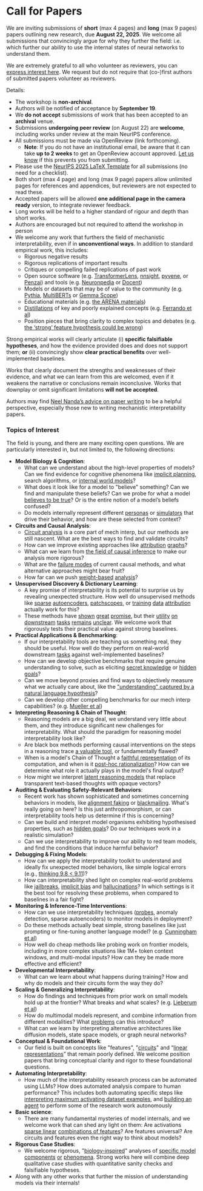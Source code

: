 # Call for Papers
We are inviting submissions of **short** (max 4 pages) and **long** (max 9 pages) papers outlining new research, due **August 22, 2025**. We welcome all submissions that convincingly argue for why they further the field: i.e. which further our ability to use the internal states of neural networks to understand them. 

We are extremely grateful to all who volunteer as reviewers, you can [express interest here](https://www.google.com/url?q=https://docs.google.com/forms/d/e/1FAIpQLSdiw1SJllzoTz_nqzDTzTOGb9DV3W_truQyh-WvYj_QGIi7Mg/viewform?usp%3Ddialog&sa=D&source=editors&ust=1753348220204347&usg=AOvVaw0oV5ePZP12nbW8iZW89krr). We request but do not require that (co-)first authors of submitted papers volunteer as reviewers. 

Details: 
* The workshop is **non-archival**.
* Authors will be notified of acceptance by **September 19**.
* We **do not accept** submissions of work that has been accepted to an **archival** venue.
* Submissions **undergoing peer review** (on August 22) are **welcome**, including works under review at the main NeurIPS conference.
* All submissions must be made via OpenReview (link forthcoming).
  * **Note**: If you do not have an institutional email, be aware that it can take **up to 2 weeks** to get an OpenReview account approved. [Let us know](mailto:neurips2025@mechinterpworkshop.com) if this prevents you from submitting.
* Please use the [NeurIPS 2025 LaTeX Template](https://www.google.com/url?q=https://media.neurips.cc/Conferences/NeurIPS2025/Styles.zip&sa=D&source=editors&ust=1753348220206455&usg=AOvVaw0Y5miXFkvagkgIp--FusL7) for all submissions (no need for a checklist).
* Both short (max 4 page) and long (max 9 page) papers allow unlimited pages for references and appendices, but reviewers are not expected to read these.
* Accepted papers will be allowed **one additional page in the camera ready** version, to integrate reviewer feedback.
* Long works will be held to a higher standard of rigour and depth than short works.
* Authors are encouraged but not required to attend the workshop in person
* We welcome any work that furthers the field of mechanistic interpretability, even if in **unconventional ways**. In addition to standard empirical work, this includes:
  * Rigorous negative results
  * Rigorous replications of important results
  * Critiques or compelling failed replications of past work
  * Open source software (e.g. [TransformerLens](https://www.google.com/url?q=https://github.com/neelnanda-io/TransformerLens&sa=D&source=editors&ust=1753348220208041&usg=AOvVaw1R3dDUNdFzFHfmdnozTLqt), [nnsight](https://www.google.com/url?q=https://github.com/ndif-team/nnsight&sa=D&source=editors&ust=1753348220208137&usg=AOvVaw2svio3qRK9g5eydmRgzjf6), [pyvene](https://www.google.com/url?q=https://github.com/stanfordnlp/pyvene/tree/main/pyvene/models/mlp&sa=D&source=editors&ust=1753348220208240&usg=AOvVaw2Bfa0kXhpa6zaCVYW2apn0), or [Penzai](https://www.google.com/url?q=https://github.com/google-deepmind/penzai&sa=D&source=editors&ust=1753348220208345&usg=AOvVaw3daprRrnCmVBW4SjZfvsZw)) and tools (e.g. [Neuronpedia](https://www.google.com/url?q=http://neuronpedia.org&sa=D&source=editors&ust=1753348220208451&usg=AOvVaw2LoBdrSNJdZg4OgxatnUhl) or [Docent](https://www.google.com/url?q=https://transluce.org/introducing-docent&sa=D&source=editors&ust=1753348220208591&usg=AOvVaw0QUkKkA6wAX_BzzP43OIDk))
  * Models or datasets that may be of value to the community (e.g. [Pythia](https://www.google.com/url?q=https://arxiv.org/abs/2304.01373&sa=D&source=editors&ust=1753348220208888&usg=AOvVaw2lUJOXhPdWf5TRc7Nd6UfD), [MultiBERTs](https://www.google.com/url?q=https://arxiv.org/abs/2106.16163&sa=D&source=editors&ust=1753348220208996&usg=AOvVaw0eJfGMZxWtrkW76JKwfWuz) or [Gemma Scope](https://www.google.com/url?q=https://arxiv.org/abs/2408.05147&sa=D&source=editors&ust=1753348220209088&usg=AOvVaw2ga6NH35l7JWry_GKca-6_))
  * Educational materials (e.g. [the ARENA materials](https://www.google.com/url?q=https://arena3-chapter1-transformer-interp.streamlit.app/&sa=D&source=editors&ust=1753348220209304&usg=AOvVaw0qQ1BHdU1UgYBMOEQBr63t))
  * [Distillations](https://www.google.com/url?q=https://distill.pub/2017/research-debt/&sa=D&source=editors&ust=1753348220209435&usg=AOvVaw10dTk-dZnhBDk5249c3qIN) of key and poorly explained concepts (e.g. [Ferrando et al](https://www.google.com/url?q=https://arxiv.org/abs/2405.00208&sa=D&source=editors&ust=1753348220209661&usg=AOvVaw1NSlwIS6CPy9wbrStw2kvi))
  * Position pieces that bring clarity to complex topics and debates (e.g. [the ‘strong’ feature hypothesis could be wrong](https://www.google.com/url?q=https://www.alignmentforum.org/posts/tojtPCCRpKLSHBdpn/the-strong-feature-hypothesis-could-be-wrong&sa=D&source=editors&ust=1753348220210023&usg=AOvVaw3EUZn5uUUHBMhhFB8kWLT-))

Strong empirical works will clearly articulate (i) **specific falsifiable hypotheses**, and how the evidence provided does and does not support them; **or** (ii) convincingly show **clear practical benefits** over well-implemented baselines. 

Works that clearly document the strengths and weaknesses of their evidence, and what we can learn from this are welcomed, even if it weakens the narrative or conclusions remain inconclusive. Works that downplay or omit significant limitations **will not be accepted**. 

Authors may find [Neel Nanda’s advice on paper writing](https://www.google.com/url?q=https://www.alignmentforum.org/posts/eJGptPbbFPZGLpjsp/highly-opinionated-advice-on-how-to-write-ml-papers&sa=D&source=editors&ust=1753348220211372&usg=AOvVaw1mLccYg2pxkmtB5FgmoyMC) to be a helpful perspective, especially those new to writing mechanistic interpretability papers. 
### Topics of Interest
The field is young, and there are many exciting open questions. We are particularly interested in, but not limited to, the following directions: 
* **Model Biology & Cognition**:
  * What can we understand about the high-level properties of models? Can we find evidence for cognitive phenomena like [implicit planning](https://www.google.com/url?q=https://transformer-circuits.pub/2025/attribution-graphs/biology.html%23dives-poems&sa=D&source=editors&ust=1753348220212306&usg=AOvVaw3QyzJIn5cR-R5DvKCWw_Lp), search algorithms, or [internal world models](https://www.google.com/url?q=https://arxiv.org/abs/2210.13382&sa=D&source=editors&ust=1753348220212453&usg=AOvVaw0RLjBcDr-piSuLFpvgs_bn)?
  * What does it look like for a model to "believe" something? Can we find and manipulate these beliefs? Can we probe for what a model [believes to be true](https://www.google.com/url?q=https://arxiv.org/abs/2310.06824&sa=D&source=editors&ust=1753348220212801&usg=AOvVaw38W2NOwNT1Fa0sEdBdN_h7)? Or is the entire notion of a model’s beliefs confused?
  * Do models internally represent different [personas](https://www.google.com/url?q=https://arxiv.org/abs/2406.12094&sa=D&source=editors&ust=1753348220213068&usg=AOvVaw3knR2U_PtDio2MYMFTs4rI) or [simulators](https://www.google.com/url?q=https://www.nature.com/articles/s41586-023-06647-8&sa=D&source=editors&ust=1753348220213179&usg=AOvVaw2iHXSt_Su6aTwtaFMcXzxf) that drive their behavior, and how are these selected from context?
* **Circuits and Causal Analysis**:
  * [Circuit analysis](https://www.google.com/url?q=https://distill.pub/2020/circuits/zoom-in/&sa=D&source=editors&ust=1753348220213501&usg=AOvVaw0Lu-zBZVzCD-QPaFkvzMmJ) is a core part of mech interp, but our methods are still nascent. What are the best ways to find and validate circuits?
  * How can we improve existing approaches like [attribution](https://www.google.com/url?q=https://arxiv.org/abs/2406.11944&sa=D&source=editors&ust=1753348220213864&usg=AOvVaw23_m1BJ12CWZzQmOpvA-Yz) [graphs](https://www.google.com/url?q=https://transformer-circuits.pub/2025/attribution-graphs/methods.html&sa=D&source=editors&ust=1753348220213981&usg=AOvVaw0Nyj9v5iY8m75cJSprra6_)?
  * What can we learn from [the field of causal inference](https://www.google.com/url?q=https://arxiv.org/abs/2407.04690&sa=D&source=editors&ust=1753348220214168&usg=AOvVaw0Umhcilm_GIOtp2x-EaO_g) to make our analysis more rigorous?
  * What are the [failure modes](https://www.google.com/url?q=https://arxiv.org/abs/2307.15771&sa=D&source=editors&ust=1753348220214361&usg=AOvVaw0hRpMAFt0dAcERZynJ8fZV) of current causal methods, and what alternative approaches might bear fruit?
  * How far can we push [weight-based](https://www.google.com/url?q=https://arxiv.org/abs/2301.05217&sa=D&source=editors&ust=1753348220214617&usg=AOvVaw0eSmV6TiK4VP3QNeoJxU4u) [analysis](https://www.google.com/url?q=https://arxiv.org/abs/2410.08417&sa=D&source=editors&ust=1753348220214725&usg=AOvVaw0vTn2d1YThzalxlpTuZa_E)?
* **Unsupervised Discovery & Dictionary Learning**:
  * A key promise of interpretability is its potential to surprise us by revealing unexpected structure. How well do unsupervised methods like [sparse](https://www.google.com/url?q=https://arxiv.org/abs/2103.15949&sa=D&source=editors&ust=1753348220215175&usg=AOvVaw2yIz_dRZ-HRWp3ewUavFB_) [autoencoders](https://www.google.com/url?q=https://transformer-circuits.pub/2023/monosemantic-features&sa=D&source=editors&ust=1753348220215297&usg=AOvVaw1QuZKaogZrXs5745xJJz37), [patch](https://www.google.com/url?q=https://arxiv.org/abs/2401.06102&sa=D&source=editors&ust=1753348220215400&usg=AOvVaw2kwQKbfnA11iietZ2v3WV1)[scopes](https://www.google.com/url?q=https://arxiv.org/abs/2403.10949v2&sa=D&source=editors&ust=1753348220215464&usg=AOvVaw2WQLMxTzX30TGjuPR8dIlx), or [training](https://www.google.com/url?q=https://proceedings.mlr.press/v70/koh17a?ref%3Dhttps://githubhelp.com&sa=D&source=editors&ust=1753348220215582&usg=AOvVaw2oaV7ED9_fQVg1ayQzkBk6) [data](https://www.google.com/url?q=https://arxiv.org/abs/2308.03296&sa=D&source=editors&ust=1753348220215662&usg=AOvVaw1SlMrKASkddKwvXeK249o6) [attribution](https://www.google.com/url?q=https://arxiv.org/abs/2205.11482&sa=D&source=editors&ust=1753348220215749&usg=AOvVaw0vdXiUCWsACUF3fYGzxbh2) actually work for this?
  * These methods have [shown](https://www.google.com/url?q=https://transformer-circuits.pub/2024/scaling-monosemanticity/index.html&sa=D&source=editors&ust=1753348220215964&usg=AOvVaw1YoztO0xbfbrCd5QBR1F2O) [great](https://www.google.com/url?q=https://transformer-circuits.pub/2025/attribution-graphs/biology.html&sa=D&source=editors&ust=1753348220216075&usg=AOvVaw0TOySlkhabnxbBWQ7uMgZM) [promise](https://www.google.com/url?q=https://arxiv.org/abs/2503.10965&sa=D&source=editors&ust=1753348220216160&usg=AOvVaw35bR2pCtWhz6T0_aQS0SF8), but their [utility](https://www.google.com/url?q=https://arxiv.org/abs/2502.16681&sa=D&source=editors&ust=1753348220216272&usg=AOvVaw3tzJlq6KVYsgV9r31WwOAx) [on](https://www.google.com/url?q=https://www.tilderesearch.com/blog/sieve&sa=D&source=editors&ust=1753348220216355&usg=AOvVaw2B0dW5Op2InKsjeMpEIaj5) [downstream](https://www.google.com/url?q=https://arxiv.org/abs/2501.17148&sa=D&source=editors&ust=1753348220216440&usg=AOvVaw2jmS55C2lkzxt47DKQn9pq) [tasks](https://www.google.com/url?q=https://transformer-circuits.pub/2024/features-as-classifiers/index.html&sa=D&source=editors&ust=1753348220216577&usg=AOvVaw2h9a745edCUzSvylmDYQ1A) [remains](https://www.google.com/url?q=https://arxiv.org/abs/2502.04382&sa=D&source=editors&ust=1753348220216679&usg=AOvVaw2EYoq_JuH9EVpWa_h4qMoJ) [unclear](https://www.google.com/url?q=https://www.alignmentforum.org/posts/4uXCAJNuPKtKBsi28/negative-results-for-saes-on-downstream-tasks&sa=D&source=editors&ust=1753348220216826&usg=AOvVaw0L1T6kKAYqu4J7FoQXqHf1). We welcome work that rigorously tests their practical value against strong baselines.
* **Practical Applications & Benchmarking**:
  * If our interpretability tools are teaching us something real, they should be useful. How well do they perform on real-world downstream [tasks](https://www.google.com/url?q=https://www.lesswrong.com/posts/wGRnzCFcowRCrpX4Y/downstream-applications-as-validation-of-interpretability&sa=D&source=editors&ust=1753348220217441&usg=AOvVaw2tOV6WUY_2Qk1P8DcIY39N) against well-implemented baselines?
  * How can we develop objective benchmarks that require genuine understanding to solve, such as eliciting [secret knowledge](https://www.google.com/url?q=https://arxiv.org/abs/2505.14352&sa=D&source=editors&ust=1753348220217768&usg=AOvVaw1Gc2v3d7jKSAaf3hfGoam8) or [hidden goals](https://www.google.com/url?q=https://arxiv.org/abs/2503.10965&sa=D&source=editors&ust=1753348220217867&usg=AOvVaw1RYKZnJLvuUeKepVm4xDXB)?
  * Can we move beyond proxies and find ways to objectively measure what we actually care about, like the ["understanding" captured by a natural language hypothesis](https://www.google.com/url?q=https://arxiv.org/abs/2502.04382&sa=D&source=editors&ust=1753348220218194&usg=AOvVaw1cPrzYdmYdIumQmfDxY-gQ)?
  * Can we develop other compelling benchmarks for our mech interp capabilities? (e.g. [Mueller et al](https://www.google.com/url?q=https://arxiv.org/abs/2504.13151&sa=D&source=editors&ust=1753348220218433&usg=AOvVaw2xFKqhEMaSKTUdlhZEYzf7))
* **Interpreting Reasoning & Chain of Thought**:
  * Reasoning models are a big deal, we understand very little about them, and they introduce significant new challenges for interpretability. What should the paradigm for reasoning model interpretability look like?
  * Are black box methods performing causal interventions on the steps in a reasoning trace [a valuable tool](https://www.google.com/url?q=https://arxiv.org/abs/2506.19143&sa=D&source=editors&ust=1753348220219230&usg=AOvVaw1rUxodvLIzqRlphSZ7QpAh), or fundamentally flawed?
  * When is a model's Chain of Thought a [faithful representation](https://www.google.com/url?q=https://arxiv.org/abs/2305.04388&sa=D&source=editors&ust=1753348220219454&usg=AOvVaw22Znewrc2-EyMQHD7OugDH) of its computation, and when is it [post-hoc rationalization](https://www.google.com/url?q=https://arxiv.org/abs/2503.08679&sa=D&source=editors&ust=1753348220219602&usg=AOvVaw1cN-5QQzax80TPY1GByyJG)? How can we determine what role it actually plays in the model's final output?
  * How might we interpret [latent reasoning models](https://www.google.com/url?q=https://arxiv.org/abs/2412.06769&sa=D&source=editors&ust=1753348220219880&usg=AOvVaw14JbGG6mfCbLheaeOCPtaT) that replace transparent text-based thoughts with opaque vectors?
* **Auditing & Evaluating Safety-Relevant Behaviors**:
  * Recent work has shown sophisticated and sometimes concerning behaviors in models, like [alignment faking](https://www.google.com/url?q=https://arxiv.org/abs/2412.14093&sa=D&source=editors&ust=1753348220220382&usg=AOvVaw05bYqOReqtRxHaVnh6FigU) or [blackmailing](https://www.google.com/url?q=https://www.anthropic.com/research/agentic-misalignment&sa=D&source=editors&ust=1753348220220497&usg=AOvVaw0XV690ii-rZMz6qgkeI3P0). What's really going on here? Is this just anthropomorphism, or can interpretability tools help us determine if this is concerning?
  * Can we build and interpret model organisms exhibiting hypothesised properties, such as [hidden goals](https://www.google.com/url?q=https://arxiv.org/abs/2503.10965&sa=D&source=editors&ust=1753348220220911&usg=AOvVaw1AaiP4pkr1oZVpysbSEdyY)? Do our techniques work in a realistic simulation?
  * Can we use interpretability to improve our ability to red team models, and find the conditions that induce harmful behavior?
* **Debugging & Fixing Models**:
  * How can we apply the interpretability toolkit to understand and ideally fix unexpected model behaviors, like simple logical errors (e.g., [thinking 9.8 < 9.11](https://www.google.com/url?q=https://transluce.org/observability-interface&sa=D&source=editors&ust=1753348220221669&usg=AOvVaw1zDNPr-MUjtOiA8rlq-R9V))?
  * How can interpretability shed light on complex real-world problems like [jailbreaks](https://www.google.com/url?q=https://transformer-circuits.pub/2025/attribution-graphs/biology.html%23dives-jailbreak&sa=D&source=editors&ust=1753348220221963&usg=AOvVaw0aYv00eqysxeuNq7ZayaHa), [implicit bias](https://www.google.com/url?q=https://arxiv.org/abs/2506.10922&sa=D&source=editors&ust=1753348220222066&usg=AOvVaw1oSUZTTpw0-vwqPk7Tqidw) and [hallucinations](https://www.google.com/url?q=https://arxiv.org/abs/2411.14257&sa=D&source=editors&ust=1753348220222164&usg=AOvVaw1IkSdGcd-rD6KVbkdr-N21)? In which settings is it the best tool for resolving these problems, when compared to baselines in a fair fight?
* **Monitoring & Inference-Time Interventions**:
  * How can we use interpretability techniques ([probes](https://www.google.com/url?q=https://arxiv.org/abs/2102.12452&sa=D&source=editors&ust=1753348220222629&usg=AOvVaw3qJ5WNL-tjf98ZjREMI51Q), anomaly detection, sparse autoencoders) to monitor models in deployment?
  * Do these methods actually beat simple, strong baselines like just prompting or fine-tuning another language model? (e.g. [Cunningham et al](https://www.google.com/url?q=https://alignment.anthropic.com/2025/cheap-monitors/&sa=D&source=editors&ust=1753348220223122&usg=AOvVaw0jLLF3TpiGxVtgMTgL7zzl))
  * How well do cheap methods like probing work on frontier models, including in more complex situations like 1M+ token context windows, and multi-modal inputs? How can they be made more effective and efficient?
* **Developmental Interpretability**:
  * What can we learn about what happens during training? How and why do models and their circuits form the way they do?
* **Scaling & Generalizing Interpretability**:
  * How do findings and techniques from prior work on small models hold up at the frontier? What breaks and what scales? (e.g. [Lieberum et al](https://www.google.com/url?q=https://arxiv.org/abs/2307.09458&sa=D&source=editors&ust=1753348220224222&usg=AOvVaw3l5flzGPr_EMrTxrk_Hxi7))
  * How do multimodal models represent, and combine information from different modalities? What [problems](https://www.google.com/url?q=https://openreview.net/pdf?id%3DVUhRdZp8ke&sa=D&source=editors&ust=1753348220224530&usg=AOvVaw0NdJO5WL70TLnr3mRtytzA) can this introduce?
  * What can we learn by interpreting alternative architectures like diffusion models, state space models, or graph neural networks?
* **Conceptual & Foundational Work**:
  * Our field is built on concepts like "features", "[circuits](https://www.google.com/url?q=https://distill.pub/2020/circuits/zoom-in/&sa=D&source=editors&ust=1753348220225097&usg=AOvVaw1cFnZYXoyl82C5-43_KPlu)" and “[linear representations](https://www.google.com/url?q=https://transformer-circuits.pub/2024/july-update/index.html%23linear-representations&sa=D&source=editors&ust=1753348220225252&usg=AOvVaw0PF-LpU_GnctG5hvy6Sdp4)” that remain poorly defined. We welcome position papers that bring conceptual clarity and rigor to these foundational questions.
* **Automating Interpretability**:
  * How much of the interpretability research process can be automated using LLMs? How does automated analysis compare to human performance? This includes both automating specific steps like [interpreting maximum activating dataset examples](https://www.google.com/url?q=https://openaipublic.blob.core.windows.net/neuron-explainer/paper/index.html&sa=D&source=editors&ust=1753348220226094&usg=AOvVaw0Zo0vW7SvtaWA2hEZnw3vC), and [building an agent](https://www.google.com/url?q=https://arxiv.org/abs/2404.14394&sa=D&source=editors&ust=1753348220226222&usg=AOvVaw1GPuOH_tEvaEZlGFg-Upfp) to perform some of the research work autonomously
* **Basic science**:
  * There are many fundamental mysteries of model internals, and we welcome work that can shed any light on them: Are activations [sparse linear](https://www.google.com/url?q=https://arxiv.org/abs/1601.03764&sa=D&source=editors&ust=1753348220226728&usg=AOvVaw0CHI_xdrtBbHhbAqfYz82E) [combinations of features](https://www.google.com/url?q=https://transformer-circuits.pub/2022/toy_model/index.html&sa=D&source=editors&ust=1753348220226863&usg=AOvVaw2rbPl8I_FeWo5yhH_doNg8)? Are features universal? Are circuits and features even the right way to think about models?
* **Rigorous Case Studies**:
  * We welcome rigorous, "[biology-inspired](https://www.google.com/url?q=https://distill.pub/2020/circuits/curve-circuits/&sa=D&source=editors&ust=1753348220227342&usg=AOvVaw3exHZj1SN-3WYik08pHJku)" analyses of [specific model](https://www.google.com/url?q=https://arxiv.org/abs/2310.04625&sa=D&source=editors&ust=1753348220227459&usg=AOvVaw3_t9D5sU_DmiXjbHzKPwd5) [components](https://www.google.com/url?q=https://transformer-circuits.pub/2024/scaling-monosemanticity/index.html&sa=D&source=editors&ust=1753348220227574&usg=AOvVaw3DxbZtKdkBoOK1-1y9en8A) [or](https://www.google.com/url?q=https://arxiv.org/abs/2305.01610&sa=D&source=editors&ust=1753348220227663&usg=AOvVaw0Luvai0IdQGApROwOGVoJz) [phenomena](https://www.google.com/url?q=https://arxiv.org/abs/2306.09346&sa=D&source=editors&ust=1753348220227783&usg=AOvVaw0Q1m-mZf1qufz9zAqzokkX). Strong works here will combine deep qualitative case studies with quantitative sanity checks and falsifiable hypotheses.
* Along with any other works that further the mission of understanding models via their internals!